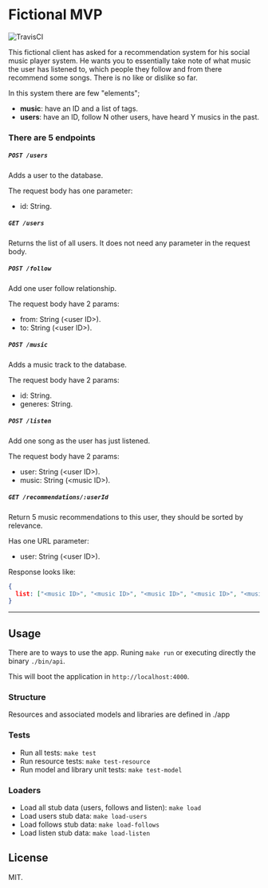 # Fictional MVP
![TravisCI](https://travis-ci.org/betacar/cbc_music.svg?branch=master)

This fictional client has asked for a recommendation system for his social music player system.
He wants you to essentially take note of what music the user has listened to, which people they follow and from there recommend some songs. There is no like or dislike so far.

In this system there are few "elements";

- **music**: have an ID and a list of tags.
- **users**: have an ID, follow N other users, have heard Y musics in the past.

### There are 5 endpoints

##### `POST /users`
Adds a user to the database.

The request body has one parameter:
- id: String.

##### `GET /users`
Returns the list of all users. It does not need any parameter in the request body.

##### `POST /follow`
Add one user follow relationship.

The request body have 2 params:
- from: String (\<user ID\>).
- to: String (\<user ID\>).

##### `POST /music`
Adds a music track to the database.

The request body have 2 params:
- id: String.
- generes: String.

##### `POST /listen`
Add one song as the user has just listened.

The request body have 2 params:
- user: String (\<user ID\>).
- music: String (\<music ID\>).

##### `GET /recommendations/:userId`
Return 5 music recommendations to this user, they should be sorted by relevance.

Has one URL parameter:
- user: String (\<user ID\>).

Response looks like:
```json
{
  list: ["<music ID>", "<music ID>", "<music ID>", "<music ID>", "<music ID>"]
}
```
---
## Usage

There are to ways to use the app. Runing `make run` or executing directly the binary `./bin/api`.

This will boot the application in `http://localhost:4000`.

### Structure
Resources and associated models and libraries are defined in ./app

###  Tests
- Run all tests: `make test`
- Run resource tests: `make test-resource`
- Run model and library unit tests: `make test-model`

### Loaders
- Load all stub data (users, follows and listen): `make load`
- Load users stub data: `make load-users`
- Load follows stub data: `make load-follows`
- Load listen stub data: `make load-listen`

## License
MIT.
